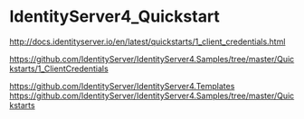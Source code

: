 # IdentityServer4_Quickstart

http://docs.identityserver.io/en/latest/quickstarts/1_client_credentials.html

https://github.com/IdentityServer/IdentityServer4.Samples/tree/master/Quickstarts/1_ClientCredentials

https://github.com/IdentityServer/IdentityServer4.Templates
https://github.com/IdentityServer/IdentityServer4.Samples/tree/master/Quickstarts

